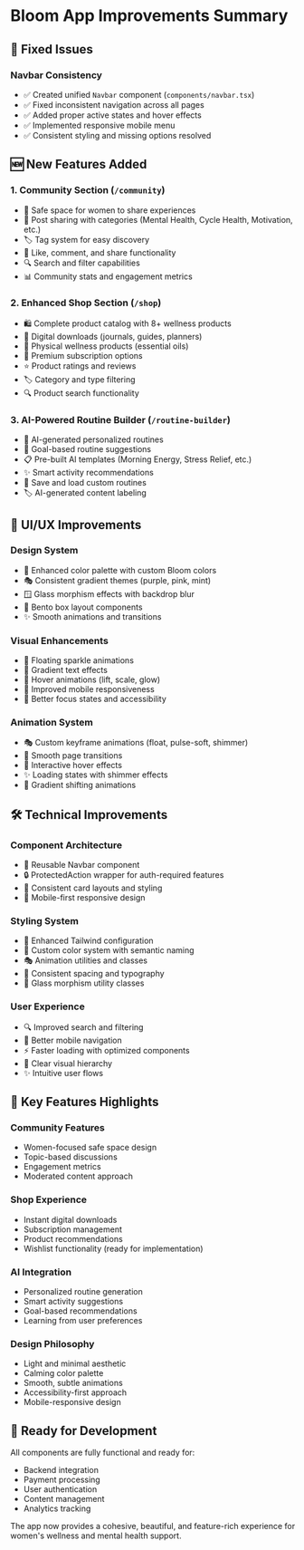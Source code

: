 # Bloom App Improvements Summary

## 🔧 Fixed Issues

### Navbar Consistency

- ✅ Created unified `Navbar` component (`components/navbar.tsx`)
- ✅ Fixed inconsistent navigation across all pages
- ✅ Added proper active states and hover effects
- ✅ Implemented responsive mobile menu
- ✅ Consistent styling and missing options resolved

## 🆕 New Features Added

### 1. Community Section (`/community`)

- 🌸 Safe space for women to share experiences
- 💬 Post sharing with categories (Mental Health, Cycle Health, Motivation, etc.)
- 🏷️ Tag system for easy discovery
- 💖 Like, comment, and share functionality
- 🔍 Search and filter capabilities
- 📊 Community stats and engagement metrics

### 2. Enhanced Shop Section (`/shop`)

- 🛍️ Complete product catalog with 8+ wellness products
- 📱 Digital downloads (journals, guides, planners)
- 🌿 Physical wellness products (essential oils)
- 💎 Premium subscription options
- ⭐ Product ratings and reviews
- 🏷️ Category and type filtering
- 🔍 Product search functionality

### 3. AI-Powered Routine Builder (`/routine-builder`)

- 🤖 AI-generated personalized routines
- 🎯 Goal-based routine suggestions
- 📋 Pre-built AI templates (Morning Energy, Stress Relief, etc.)
- ✨ Smart activity recommendations
- 💾 Save and load custom routines
- 🏷️ AI-generated content labeling

## 🎨 UI/UX Improvements

### Design System

- 🌈 Enhanced color palette with custom Bloom colors
- 🎭 Consistent gradient themes (purple, pink, mint)
- 🪟 Glass morphism effects with backdrop blur
- 🎪 Bento box layout components
- ✨ Smooth animations and transitions

### Visual Enhancements

- 🌟 Floating sparkle animations
- 🎨 Gradient text effects
- 🔄 Hover animations (lift, scale, glow)
- 📱 Improved mobile responsiveness
- 🎯 Better focus states and accessibility

### Animation System

- 🎭 Custom keyframe animations (float, pulse-soft, shimmer)
- 🌊 Smooth page transitions
- 🎪 Interactive hover effects
- ✨ Loading states with shimmer effects
- 🎨 Gradient shifting animations

## 🛠️ Technical Improvements

### Component Architecture

- 🧩 Reusable Navbar component
- 🔒 ProtectedAction wrapper for auth-required features
- 🎨 Consistent card layouts and styling
- 📱 Mobile-first responsive design

### Styling System

- 🎨 Enhanced Tailwind configuration
- 🌈 Custom color system with semantic naming
- 🎭 Animation utilities and classes
- 📏 Consistent spacing and typography
- 🎪 Glass morphism utility classes

### User Experience

- 🔍 Improved search and filtering
- 📱 Better mobile navigation
- ⚡ Faster loading with optimized components
- 🎯 Clear visual hierarchy
- ✨ Intuitive user flows

## 🌟 Key Features Highlights

### Community Features

- Women-focused safe space design
- Topic-based discussions
- Engagement metrics
- Moderated content approach

### Shop Experience

- Instant digital downloads
- Subscription management
- Product recommendations
- Wishlist functionality (ready for implementation)

### AI Integration

- Personalized routine generation
- Smart activity suggestions
- Goal-based recommendations
- Learning from user preferences

### Design Philosophy

- Light and minimal aesthetic
- Calming color palette
- Smooth, subtle animations
- Accessibility-first approach
- Mobile-responsive design

## 🚀 Ready for Development

All components are fully functional and ready for:

- Backend integration
- Payment processing
- User authentication
- Content management
- Analytics tracking

The app now provides a cohesive, beautiful, and feature-rich experience for women's wellness and mental health support.
